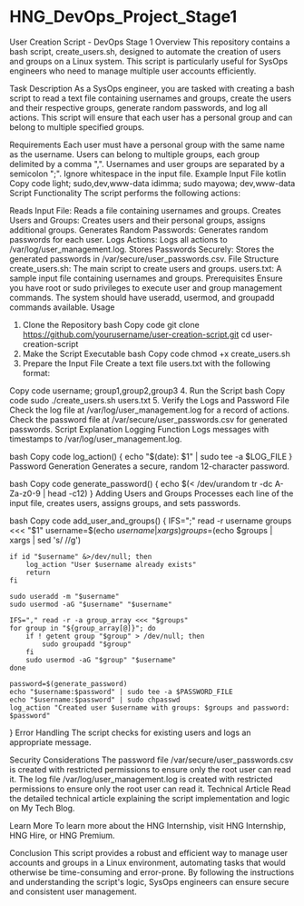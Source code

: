 # HNG_DevOps_Project_Stage1

User Creation Script - DevOps Stage 1
Overview
This repository contains a bash script, create_users.sh, designed to automate the creation of users and groups on a Linux system. This script is particularly useful for SysOps engineers who need to manage multiple user accounts efficiently.

Task Description
As a SysOps engineer, you are tasked with creating a bash script to read a text file containing usernames and groups, create the users and their respective groups, generate random passwords, and log all actions. This script will ensure that each user has a personal group and can belong to multiple specified groups.

Requirements
Each user must have a personal group with the same name as the username.
Users can belong to multiple groups, each group delimited by a comma ",".
Usernames and user groups are separated by a semicolon ";".
Ignore whitespace in the input file.
Example Input File
kotlin
Copy code
light; sudo,dev,www-data
idimma; sudo
mayowa; dev,www-data
Script Functionality
The script performs the following actions:

Reads Input File: Reads a file containing usernames and groups.
Creates Users and Groups: Creates users and their personal groups, assigns additional groups.
Generates Random Passwords: Generates random passwords for each user.
Logs Actions: Logs all actions to /var/log/user_management.log.
Stores Passwords Securely: Stores the generated passwords in /var/secure/user_passwords.csv.
File Structure
create_users.sh: The main script to create users and groups.
users.txt: A sample input file containing usernames and groups.
Prerequisites
Ensure you have root or sudo privileges to execute user and group management commands.
The system should have useradd, usermod, and groupadd commands available.
Usage
1. Clone the Repository
bash
Copy code
git clone https://github.com/yourusername/user-creation-script.git
cd user-creation-script
2. Make the Script Executable
bash
Copy code
chmod +x create_users.sh
3. Prepare the Input File
Create a text file users.txt with the following format:

Copy code
username; group1,group2,group3
4. Run the Script
bash
Copy code
sudo ./create_users.sh users.txt
5. Verify the Logs and Password File
Check the log file at /var/log/user_management.log for a record of actions.
Check the password file at /var/secure/user_passwords.csv for generated passwords.
Script Explanation
Logging Function
Logs messages with timestamps to /var/log/user_management.log.

bash
Copy code
log_action() {
    echo "$(date): $1" | sudo tee -a $LOG_FILE
}
Password Generation
Generates a secure, random 12-character password.

bash
Copy code
generate_password() {
    echo $(< /dev/urandom tr -dc A-Za-z0-9 | head -c12)
}
Adding Users and Groups
Processes each line of the input file, creates users, assigns groups, and sets passwords.

bash
Copy code
add_user_and_groups() {
    IFS=";" read -r username groups <<< "$1"
    username=$(echo $username | xargs)
    groups=$(echo $groups | xargs | sed 's/ //g')

    if id "$username" &>/dev/null; then
        log_action "User $username already exists"
        return
    fi

    sudo useradd -m "$username"
    sudo usermod -aG "$username" "$username"

    IFS="," read -r -a group_array <<< "$groups"
    for group in "${group_array[@]}"; do
        if ! getent group "$group" > /dev/null; then
            sudo groupadd "$group"
        fi
        sudo usermod -aG "$group" "$username"
    done

    password=$(generate_password)
    echo "$username:$password" | sudo tee -a $PASSWORD_FILE
    echo "$username:$password" | sudo chpasswd
    log_action "Created user $username with groups: $groups and password: $password"
}
Error Handling
The script checks for existing users and logs an appropriate message.

Security Considerations
The password file /var/secure/user_passwords.csv is created with restricted permissions to ensure only the root user can read it.
The log file /var/log/user_management.log is created with restricted permissions to ensure only the root user can read it.
Technical Article
Read the detailed technical article explaining the script implementation and logic on My Tech Blog.

Learn More
To learn more about the HNG Internship, visit HNG Internship, HNG Hire, or HNG Premium.

Conclusion
This script provides a robust and efficient way to manage user accounts and groups in a Linux environment, automating tasks that would otherwise be time-consuming and error-prone. By following the instructions and understanding the script's logic, SysOps engineers can ensure secure and consistent user management.
